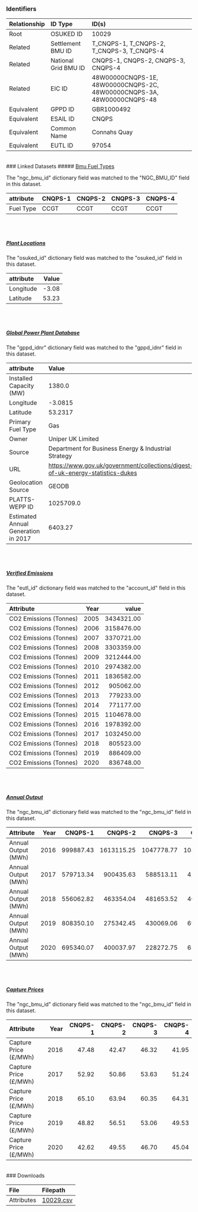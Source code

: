 ### Identifiers

| Relationship   | ID Type              | ID(s)                                                                  |
|:---------------|:---------------------|:-----------------------------------------------------------------------|
| Root           | OSUKED ID            | 10029                                                                  |
| Related        | Settlement BMU ID    | T_CNQPS-1, T_CNQPS-2, T_CNQPS-3, T_CNQPS-4                             |
| Related        | National Grid BMU ID | CNQPS-1, CNQPS-2, CNQPS-3, CNQPS-4                                     |
| Related        | EIC ID               | 48W00000CNQPS-1E, 48W00000CNQPS-2C, 48W00000CNQPS-3A, 48W00000CNQPS-48 |
| Equivalent     | GPPD ID              | GBR1000492                                                             |
| Equivalent     | ESAIL ID             | CNQPS                                                                  |
| Equivalent     | Common Name          | Connahs Quay                                                           |
| Equivalent     | EUTL ID              | 97054                                                                  |

<br>
### Linked Datasets
##### <a href="https://osuked.github.io/Power-Station-Dictionary/datasets/bmu-fuel-types">Bmu Fuel Types</a>



The "ngc_bmu_id" dictionary field was matched to the "NGC_BMU_ID" field in this dataset.

| attribute   | CNQPS-1   | CNQPS-2   | CNQPS-3   | CNQPS-4   |
|:------------|:----------|:----------|:----------|:----------|
| Fuel Type   | CCGT      | CCGT      | CCGT      | CCGT      |

<br><br>
##### <a href="https://osuked.github.io/Power-Station-Dictionary/datasets/plant-locations">Plant Locations</a>



The "osuked_id" dictionary field was matched to the "osuked_id" field in this dataset.

| attribute   |   Value |
|:------------|--------:|
| Longitude   |   -3.08 |
| Latitude    |   53.23 |

<br><br>
##### <a href="https://osuked.github.io/Power-Station-Dictionary/datasets/global-power-plant-database">Global Power Plant Database</a>



The "gppd_idnr" dictionary field was matched to the "gppd_idnr" field in this dataset.

| attribute                           | Value                                                                          |
|:------------------------------------|:-------------------------------------------------------------------------------|
| Installed Capacity (MW)             | 1380.0                                                                         |
| Longitude                           | -3.0815                                                                        |
| Latitude                            | 53.2317                                                                        |
| Primary Fuel Type                   | Gas                                                                            |
| Owner                               | Uniper UK Limited                                                              |
| Source                              | Department for Business Energy & Industrial Strategy                           |
| URL                                 | https://www.gov.uk/government/collections/digest-of-uk-energy-statistics-dukes |
| Geolocation Source                  | GEODB                                                                          |
| PLATTS-WEPP ID                      | 1025709.0                                                                      |
| Estimated Annual Generation in 2017 | 6403.27                                                                        |

<br><br>
##### <a href="https://osuked.github.io/Power-Station-Dictionary/datasets/verified-emissions">Verified Emissions</a>



The "eutl_id" dictionary field was matched to the "account_id" field in this dataset.

| Attribute              |   Year |      value |
|:-----------------------|-------:|-----------:|
| CO2 Emissions (Tonnes) |   2005 | 3434321.00 |
| CO2 Emissions (Tonnes) |   2006 | 3158476.00 |
| CO2 Emissions (Tonnes) |   2007 | 3370721.00 |
| CO2 Emissions (Tonnes) |   2008 | 3303359.00 |
| CO2 Emissions (Tonnes) |   2009 | 3212444.00 |
| CO2 Emissions (Tonnes) |   2010 | 2974382.00 |
| CO2 Emissions (Tonnes) |   2011 | 1836582.00 |
| CO2 Emissions (Tonnes) |   2012 |  905062.00 |
| CO2 Emissions (Tonnes) |   2013 |  779233.00 |
| CO2 Emissions (Tonnes) |   2014 |  771177.00 |
| CO2 Emissions (Tonnes) |   2015 | 1104678.00 |
| CO2 Emissions (Tonnes) |   2016 | 1978392.00 |
| CO2 Emissions (Tonnes) |   2017 | 1032450.00 |
| CO2 Emissions (Tonnes) |   2018 |  805523.00 |
| CO2 Emissions (Tonnes) |   2019 |  886409.00 |
| CO2 Emissions (Tonnes) |   2020 |  836748.00 |

<br><br>
##### <a href="https://osuked.github.io/Power-Station-Dictionary/datasets/annual-output">Annual Output</a>



The "ngc_bmu_id" dictionary field was matched to the "ngc_bmu_id" field in this dataset.

| Attribute           |   Year |   CNQPS-1 |    CNQPS-2 |    CNQPS-3 |    CNQPS-4 |
|:--------------------|-------:|----------:|-----------:|-----------:|-----------:|
| Annual Output (MWh) |   2016 | 999887.43 | 1613115.25 | 1047778.77 | 1084023.55 |
| Annual Output (MWh) |   2017 | 579713.34 |  900435.63 |  588513.11 |  427931.85 |
| Annual Output (MWh) |   2018 | 556062.82 |  463354.04 |  481653.52 |  404696.44 |
| Annual Output (MWh) |   2019 | 808350.10 |  275342.45 |  430069.06 |  693619.92 |
| Annual Output (MWh) |   2020 | 695340.07 |  400037.97 |  228272.75 |  636543.18 |

<br><br>
##### <a href="https://osuked.github.io/Power-Station-Dictionary/datasets/capture-prices">Capture Prices</a>



The "ngc_bmu_id" dictionary field was matched to the "ngc_bmu_id" field in this dataset.

| Attribute             |   Year |   CNQPS-1 |   CNQPS-2 |   CNQPS-3 |   CNQPS-4 |
|:----------------------|-------:|----------:|----------:|----------:|----------:|
| Capture Price (£/MWh) |   2016 |     47.48 |     42.47 |     46.32 |     41.95 |
| Capture Price (£/MWh) |   2017 |     52.92 |     50.86 |     53.63 |     51.24 |
| Capture Price (£/MWh) |   2018 |     65.10 |     63.94 |     60.35 |     64.31 |
| Capture Price (£/MWh) |   2019 |     48.82 |     56.51 |     53.06 |     49.53 |
| Capture Price (£/MWh) |   2020 |     42.62 |     49.55 |     46.70 |     45.04 |


<br>
### Downloads


| File       | Filepath                                                                              |
|:-----------|:--------------------------------------------------------------------------------------|
| Attributes | [10029.csv](https://osuked.github.io/Power-Station-Dictionary/object_attrs/10029.csv) |
